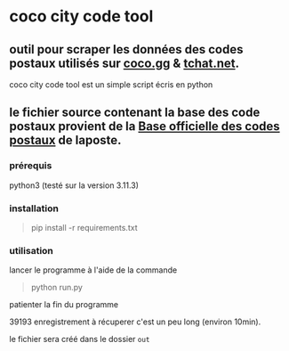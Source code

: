 # coco city code tool

outil pour scraper les données des codes postaux utilisés sur [coco.gg](https://www.coco.gg) & [tchat.net](https://www.tchat.net).
------------------------------------------------------------------------------------------------------------------------------------

coco city code tool est un simple script écris en python

le fichier source contenant la base des code postaux provient de la [Base officielle des codes postaux](https://datanova.laposte.fr/datasets/laposte-hexasmal) de laposte.
--------------------------------------------------------------------------------------------------------------------------------------------------------------------------

### prérequis

python3 (testé sur la version 3.11.3)

### installation

> pip install -r requirements.txt

### utilisation

lancer le programme à l'aide de la commande

> python run.py

patienter la fin du programme

39193 enregistrement à récuperer c'est un peu long (environ 10min).

le fichier sera créé dans le dossier `out`
